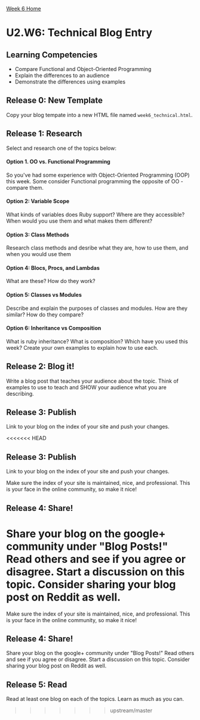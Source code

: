[Week 6 Home](./)

# U2.W6: Technical Blog Entry

## Learning Competencies
- Compare Functional and Object-Oriented Programming 
- Explain the differences to an audience
- Demonstrate the differences using examples


## Release 0: New Template
Copy your blog tempate into a new HTML file named `week6_technical.html`. 

## Release 1: Research
Select and research one of the topics below:

#### Option 1. OO vs. Functional Programming
So you've had some experience with Object-Oriented Programming (OOP) this week. Some consider Functional programming the opposite of OO - compare them. 

#### Option 2: Variable Scope
What kinds of variables does Ruby support? Where are they accessible? When would you use them and what makes them different?

#### Option 3: Class Methods
Research class methods and desribe what they are, how to use them, and when you would use them

#### Option 4: Blocs, Procs, and Lambdas
What are these? How do they work?

#### Option 5: Classes vs Modules
Describe and explain the purposes of classes and modules. How are they similar? How do they compare?

#### Option 6: Inheritance vs Composition
What is ruby inheritance? What is composition? Which have you used this week? Create your own examples to explain how to use each. 


## Release 2: Blog it!
Write a blog post that teaches your audience about the topic. Think of examples to use to teach and SHOW your audience what you are describing.


## Release 3: Publish
Link to your blog on the index of your site and push your changes. 

<<<<<<< HEAD
## Release 3: Publish
Link to your blog on the index of your site and push your changes. 

Make sure the index of your site is maintained, nice, and professional. This is your face in the online community, so make it nice!

## Release 4: Share!

Share your blog on the google+ community under "Blog Posts!" Read others and see if you agree or disagree. Start a discussion on this topic.  Consider sharing your blog post on Reddit as well.
=======
Make sure the index of your site is maintained, nice, and professional. This is your face in the online community, so make it nice!

## Release 4: Share!

Share your blog on the google+ community under "Blog Posts!" Read others and see if you agree or disagree. Start a discussion on this topic.  Consider sharing your blog post on Reddit as well.

## Release 5: Read
Read at least one blog on each of the topics. Learn as much as you can. 
>>>>>>> upstream/master
